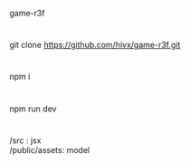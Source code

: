 game-r3f

#
git clone https://github.com/hivx/game-r3f.git

#
npm i

#
npm run dev

#
/src : jsx <br>
/public/assets: model <br>